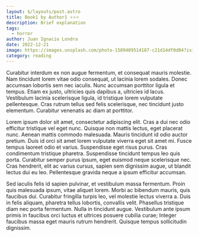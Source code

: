 ```yaml
---
layout: $/layouts/post.astro
title: Book1 by Author1 ⭐⭐⭐ 
description: Brief explanation 
tags:
  - horror 
author: Juan Ignacio Londra 
date: 2022-12-21
image: https://images.unsplash.com/photo-1589409514187-c21d14df0d04?ixid=MnwxMjA3fDB8MHxwaG90by1wYWdlfHx8fGVufDB8fHx8&ixlib=rb-1.2.1&auto=format&fit=crop&w=1650&q=80
category: reading
---
```

  

Curabitur interdum ex non augue fermentum, et consequat mauris molestie. Nam tincidunt lorem vitae odio consequat, ut lacinia lorem sodales. Donec accumsan lobortis sem nec iaculis. Nunc accumsan porttitor ligula et tempus. Etiam ex justo, ultricies quis dapibus a, ultricies id lacus. Vestibulum lacinia scelerisque ligula, id tristique lorem vulputate pellentesque. Cras rutrum tellus sed felis scelerisque, nec tincidunt justo elementum. Curabitur venenatis ac diam at porttitor. 

Lorem ipsum dolor sit amet, consectetur adipiscing elit. Cras a dui nec odio efficitur tristique vel eget nunc. Quisque non mattis lectus, eget placerat nunc. Aenean mattis commodo malesuada. Mauris tincidunt id odio auctor pretium. Duis id orci sit amet lorem vulputate viverra eget sit amet mi. Fusce tempus laoreet odio et varius. Suspendisse eget risus purus. Cras condimentum tristique pharetra. Suspendisse tincidunt tempus leo quis porta. Curabitur semper purus ipsum, eget euismod neque scelerisque nec. Cras hendrerit, elit ac varius cursus, sapien sem dignissim augue, ut blandit lectus dui eu leo. Pellentesque gravida neque a ipsum efficitur accumsan.

Sed iaculis felis id sapien pulvinar, et vestibulum massa fermentum. Proin quis malesuada ipsum, vitae aliquet lorem. Morbi ac bibendum mauris, quis faucibus dui. Curabitur fringilla turpis leo, vel molestie lectus viverra a. Duis in felis aliquam, pharetra tellus lobortis, convallis velit. Phasellus tristique diam nec porta fermentum. Nulla in tincidunt augue. Vestibulum ante ipsum primis in faucibus orci luctus et ultrices posuere cubilia curae; Integer faucibus massa eget mauris rutrum hendrerit. Quisque tempus sollicitudin dignissim.

 
